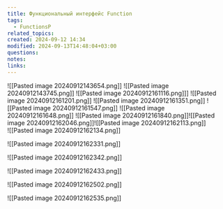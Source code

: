 ```yaml
---
title: Функциональный интерфейс Function
tags:
  - FunctionsP
related_topics: 
created: 2024-09-12 14:34
modified: 2024-09-13T14:48:04+03:00
questions: 
notes: 
links: 
---
```


![[Pasted image 20240912143654.png]]
![[Pasted image 20240912143745.png]]
![[Pasted image 20240912161116.png]]]
![[Pasted image 20240912161201.png]]
![[Pasted image 20240912161351.png]]
![[Pasted image 20240912161547.png]]
![[Pasted image 20240912161648.png]]
![[Pasted image 20240912161840.png]]![[Pasted image 20240912162046.png]]![[Pasted image 20240912162113.png]]\
![[Pasted image 20240912162134.png]]




![[Pasted image 20240912162331.png]]

![[Pasted image 20240912162342.png]]

![[Pasted image 20240912162433.png]]

![[Pasted image 20240912162502.png]]

![[Pasted image 20240912162535.png]]
